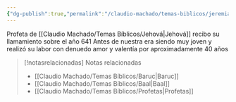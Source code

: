 ```yaml
---
{"dg-publish":true,"permalink":"/claudio-machado/temas-biblicos/jeremias/","title":"Jeremías","tags":["profeta"]}
---
```


Profeta de [[Claudio Machado/Temas Bíblicos/Jehová\|Jehová]] recibo su llamamiento sobre el año 641 Antes de nuestra era siendo muy joven y realizó su labor con denuedo amor y valentía por aproximadamente 40 años 



> [!notasrelacionadas] Notas relacionadas
> - [[Claudio Machado/Temas Bíblicos/Baruc\|Baruc]]
> - [[Claudio Machado/Temas Bíblicos/Baal\|Baal]]
> - [[Claudio Machado/Temas Bíblicos/Profetas\|Profetas]]

